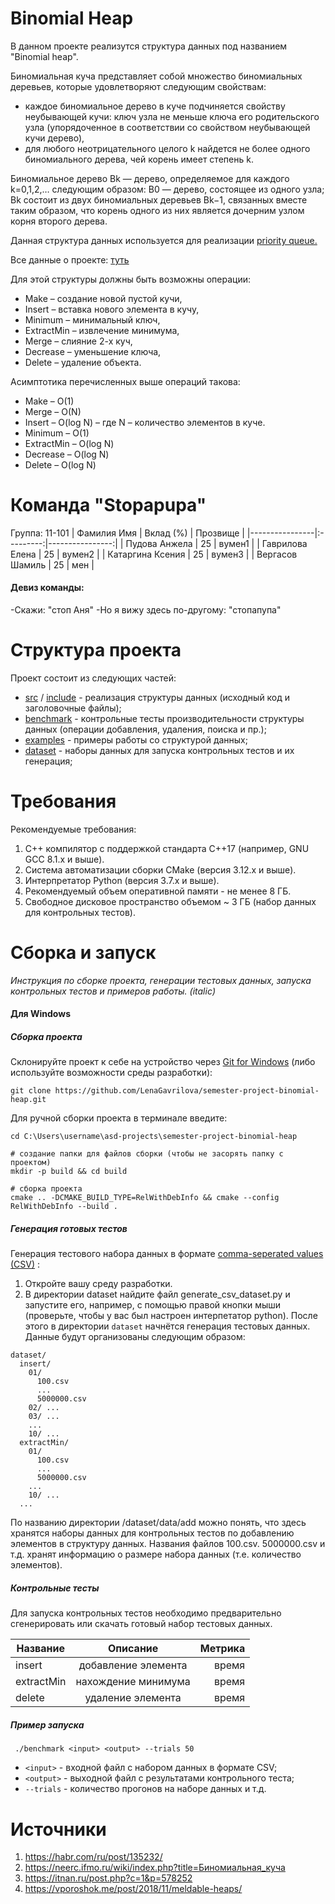 # Binomial Heap
В данном проекте реализутся структура данных под названием "Binomial heap".

Биномиальная куча представляет собой множество биномиальных деревьев, которые удовлетворяют следующим свойствам:
 * каждое биномиальное дерево в куче подчиняется свойству неубывающей кучи: ключ узла не меньше ключа его родительского узла (упорядоченное в соответствии со свойством неубывающей кучи дерево),
 * для любого неотрицательного целого k найдется не более одного биномиального дерева, чей корень имеет степень k.
  
Биномиальное дерево Bk — дерево, определяемое для каждого k=0,1,2,… следующим образом: B0 — дерево, состоящее из одного узла; Bk состоит из двух биномиальных деревьев Bk−1, связанных вместе таким образом, что корень одного из них является дочерним узлом корня второго дерева.

Данная структура данных используется для реализации [priority queue.](https://en.wikipedia.org/wiki/Priority_queue#:~:text=In%20computer%20science%2C%20a%20priority,an%20element%20with%20low%20priority.)

Все данные о проекте: [туть](https://drive.google.com/drive/folders/1XcATtVu8xDHlHDdta9sT6h_-edvn4emC?usp=sharing)

Для этой структуры должны быть возможны операции:
 * Make – создание новой пустой кучи,
 * Insert – вставка нового элемента в кучу,
 * Minimum – минимальный ключ,
 * ExtractMin – извлечение минимума,
 * Merge – слияние 2-х куч,
 * Decrease – уменьшение ключа,
 * Delete – удаление объекта.

Асимптотика перечисленных выше операций такова:
 * Make – O(1)
 * Merge – O(N)
 * Insert – O(log N) – где N – количество элементов в куче.
 * Minimum – O(1)
 * ExtractMin – O(log N)
 * Decrease – O(log N)
 * Delete – O(log N)


# Команда "Stopapupa"
Группа: 11-101
| Фамилия Имя | Вклад (%) | Прозвище |
|----------------|:---------:|----------------:|
| Пудова Анжела | 25 | вумен1 |
| Гаврилова Елена | 25 | вумен2 |
| Катаргина Ксения | 25 | вумен3 |
| Вергасов Шамиль | 25 | мен |

#### Девиз команды:
-Скажи: "стоп Аня"
-Но я вижу здесь по-другому: "стопапупа"


# Структура проекта
Проект состоит из следующих частей:

 * [src](https://github.com/LenaGavrilova/semester-project-binomial-heap/tree/main/src) / [include](https://github.com/LenaGavrilova/semester-project-binomial-heap/tree/main/include) - реализация структуры данных (исходный код и заголовочные файлы);
 * [benchmark](https://github.com/LenaGavrilova/semester-project-binomial-heap/tree/main/benchmark) - контрольные тесты производительности структуры данных (операции добавления, удаления, поиска и пр.);
 * [examples](https://github.com/LenaGavrilova/semester-project-binomial-heap/tree/main/examples) - примеры работы со структурой данных;
 * [dataset](https://github.com/LenaGavrilova/semester-project-binomial-heap/tree/main/dataset) - наборы данных для запуска контрольных тестов и их генерация;


# Требования
Рекомендуемые требования:

1. С++ компилятор c поддержкой стандарта C++17 (например, GNU GCC 8.1.x и выше).
2. Система автоматизации сборки CMake (версия 3.12.x и выше).
3. Интерпретатор Python (версия 3.7.x и выше).
4. Рекомендуемый объем оперативной памяти - не менее 8 ГБ.
5. Свободное дисковое пространство объемом ~ 3 ГБ (набор данных для контрольных тестов).

# Сборка и запуск
*Инструкция по сборке проекта, генерации тестовых данных, запуска контрольных тестов и примеров работы. (italic)*
#### Для Windows

##### Сборка проекта
Склонируйте проект к себе на устройство через [Git for Windows](https://git-scm.com/download/win) (либо используйте возможности среды разработки):
        
``` git clone https://github.com/LenaGavrilova/semester-project-binomial-heap.git ```

Для ручной сборки проекта в терминале введите:

 ``` # переход в папку с проектом
cd C:\Users\username\asd-projects\semester-project-binomial-heap

# создание папки для файлов сборки (чтобы не засорять папку с проектом) 
mkdir -p build && cd build 

# сборка проекта
cmake .. -DCMAKE_BUILD_TYPE=RelWithDebInfo && cmake --config RelWithDebInfo --build . 
```

##### Генерация готовых тестов 

Генерация тестового набора данных в формате [comma-seperated values (CSV)](https://ru.wikipedia.org/wiki/CSV) :
1. Откройте вашу среду разработки.
2. В директории dataset найдите файл generate_csv_dataset.py и запустите его, например, с помощью правой кнопки мыши (проверьте, чтобы у вас был настроен интерпетатор python). После этого в директории `dataset` начнётся генерация тестовых данных.
Данные будут организованы следующим образом:

``` 
dataset/
  insert/
    01/
      100.csv
      ...
      5000000.csv
    02/ ...
    03/ ...
    ...
    10/ ...
  extractMin/
    01/
      100.csv
      ...
      5000000.csv
    ...
    10/ ...
  ... 
  ```
  По названию директории /dataset/data/add можно понять, что здесь хранятся наборы данных для контрольных тестов по добавлению элементов в структуру данных. Названия файлов 100.csv. 5000000.csv и т.д. хранят информацию о размере набора данных (т.е. количество элементов).
  
  ##### Контрольные тесты
  
Для запуска контрольных тестов необходимо предварительно сгенерировать или скачать готовый набор тестовых данных.

| Название | Описание| Метрика |
|----------------|:---------:|----------------:|
| insert | добавление элемента| время |
| extractMin| нахождение минимума | время |
| delete | удаление элемента | время |

##### Пример запуска
``` ./benchmark <input> <output> --trials 50```
 * `<input>` - входной файл с набором данных в формате CSV;
 * `<output>` - выходной файл с результатами контрольного теста;
 * `--trials` - количество прогонов на наборе данных и т.д.

# Источники


1. https://habr.com/ru/post/135232/
2. https://neerc.ifmo.ru/wiki/index.php?title=Биномиальная_куча
3. https://itnan.ru/post.php?c=1&p=578252
4. https://vporoshok.me/post/2018/11/meldable-heaps/
